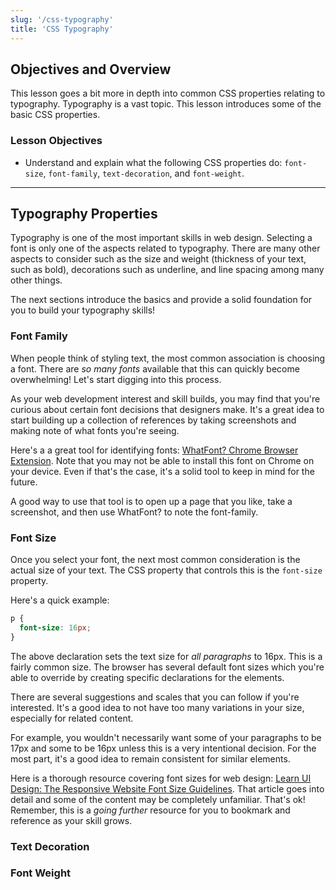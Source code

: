 ```yaml
---
slug: '/css-typography'
title: 'CSS Typography'
---
```


## Objectives and Overview

This lesson goes a bit more in depth into common CSS properties relating to typography. Typography is a vast topic. This lesson introduces some of the basic CSS properties.

### Lesson Objectives

- Understand and explain what the following CSS properties do: `font-size`, `font-family`, `text-decoration`, and `font-weight`.

---

## Typography Properties

Typography is one of the most important skills in web design. Selecting a font is only one of the aspects related to typography. There are many other aspects to consider such as the size and weight (thickness of your text, such as bold), decorations such as underline, and line spacing among many other things.

The next sections introduce the basics and provide a solid foundation for you to build your typography skills!

### Font Family

When people think of styling text, the most common association is choosing a font. There are _so many fonts_ available that this can quickly become overwhelming! Let's start digging into this process.

As your web development interest and skill builds, you may find that you're curious about certain font decisions that designers make. It's a great idea to start building up a collection of references by taking screenshots and making note of what fonts you're seeing.

Here's a a great tool for identifying fonts: [WhatFont? Chrome Browser Extension](https://chrome.google.com/webstore/detail/whatfont/jabopobgcpjmedljpbcaablpmlmfcogm?hl=en). Note that you may not be able to install this font on Chrome on your device. Even if that's the case, it's a solid tool to keep in mind for the future.

A good way to use that tool is to open up a page that you like, take a screenshot, and then use WhatFont? to note the font-family.

### Font Size

Once you select your font, the next most common consideration is the actual size of your text. The CSS property that controls this is the `font-size` property.

Here's a quick example:

```css
p {
  font-size: 16px;
}
```

The above declaration sets the text size for _all paragraphs_ to 16px. This is a fairly common size. The browser has several default font sizes which you're able to override by creating specific declarations for the elements.

There are several suggestions and scales that you can follow if you're interested. It's a good idea to not have too many variations in your size, especially for related content.

For example, you wouldn't necessarily want some of your paragraphs to be 17px and some to be 16px unless this is a very intentional decision. For the most part, it's a good idea to remain consistent for similar elements.

Here is a thorough resource covering font sizes for web design: [Learn UI Design: The Responsive Website Font Size Guidelines](https://learnui.design/blog/mobile-desktop-website-font-size-guidelines.html). That article goes into detail and some of the content may be completely unfamiliar. That's ok! Remember, this is a _going further_ resource for you to bookmark and reference as your skill grows.

### Text Decoration

### Font Weight
